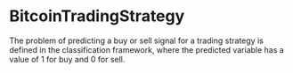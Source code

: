 # BitcoinTradingStrategy

The problem of predicting a buy or sell signal for a trading strategy is defined in the
classification framework, where the predicted variable has a value of 1 for buy and 0
for sell.
